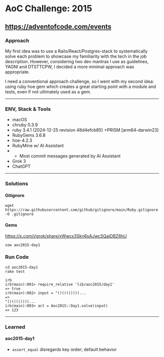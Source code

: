 # AoC Challenge: 2015

## https://adventofcode.com/events

### Approach

My first idea was to use a Rails/React/Postgres-stack to systematically solve each problem to  showcase my familiarity with the tech in the job description. However, considering two dev mantras I use as guidelines, YAGNI and DTSTTCPW, I decided a more minimal approach was appropriate.

I need a conventional approach challenge, so I went with my second idea: using ruby hoe gem which creates a great starting point with a module and tests, even if not ultimately used as a gem.

---

### ENV, Stack & Tools

- macOS
- chruby 0.3.9
- ruby 3.4.1 (2024-12-25 revision 48d4efcb85) +PRISM [arm64-darwin23]
- RubyGems 3.6.8
- hoe-4.2.3
- RubyMine w/ AI Assistant
- - Most commit messages generated by AI Assistant
- Grok 3
- ChatGPT

---

### Solutions

#### Gitignore

```shell
wget https://raw.githubusercontent.com/github/gitignore/main/Ruby.gitignore -O .gitignore
```

#### Gems

https://x.com/i/grok/share/xWwcx3Skn6sAJwcSQaiDBZ6hU

```shell
sow aoc2015-day1
```

### Run Code

```shell
cd aoc2015-day1
rake test
```

```
irb
irb(main):001> require_relative 'lib/aoc2015/day1'
=> true
irb(main):002> input = "()(((()))(...
=> 
"()(((()))(...
irb(main):003> act = Aoc2015::Day1.solve(input)
=> 123
```

---

### Learned

#### aoc2015-day1
- `assert_equal` disregards key order; default behavior